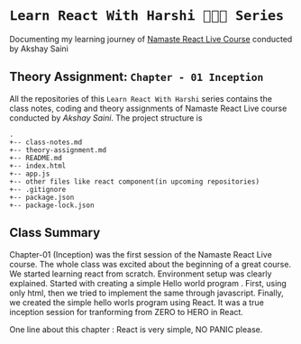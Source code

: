 # `Learn React With Harshi 👩🏻‍💻 Series` 
   Documenting my learning journey of [Namaste React Live Course](https://learn.namastedev.com/) conducted by Akshay Saini
   
## Theory Assignment: `Chapter - 01 Inception`

All the repositories of this `Learn React With Harshi` series contains the class notes, coding and theory assignments of Namaste React Live course conducted by *Akshay Saini*. The project structure is 

```
.
+-- class-notes.md
+-- theory-assignment.md
+-- README.md
+-- index.html
+-- app.js
+-- other files like react component(in upcoming repositories)
+-- .gitignore
+-- package.json
+-- package-lock.json
```

## Class Summary

Chapter-01 (Inception) was the first session of the Namaste React Live course. The whole class was excited about the beginning of a great course. We started learning react from scratch. Environment setup was clearly explained. Started with creating a simple Hello world program . First, using only  html, then we tried to implement the same through javascript. Finally, we created the simple hello worls program using React. It was a true inception session for  tranforming from ZERO to HERO in React.


One line about this chapter : React is very simple, NO PANIC please.




